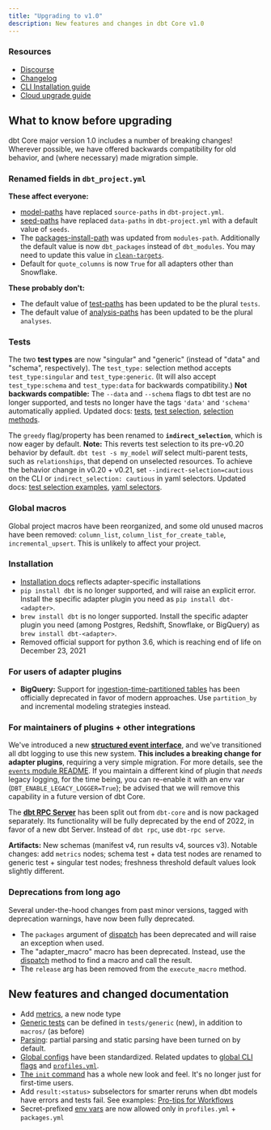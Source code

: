 ```yaml
---
title: "Upgrading to v1.0"
description: New features and changes in dbt Core v1.0
---
```

### Resources

- [Discourse](https://discourse.getdbt.com/t/3180)
- [Changelog](https://github.com/dbt-labs/dbt-core/blob/1.0.latest/CHANGELOG.md)
- [CLI Installation guide](/docs/core/installation)
- [Cloud upgrade guide](/docs/dbt-versions/upgrade-core-in-cloud)

## What to know before upgrading

dbt Core major version 1.0 includes a number of breaking changes! Wherever possible, we have offered backwards compatibility for old behavior, and (where necessary) made migration simple.

### Renamed fields in `dbt_project.yml`

**These affect everyone:**
- [model-paths](/reference/project-configs/model-paths) have replaced `source-paths` in `dbt-project.yml`.
- [seed-paths](/reference/project-configs/seed-paths) have replaced `data-paths` in `dbt-project.yml` with a default value of `seeds`.
- The [packages-install-path](packages-install-path) was updated from `modules-path`.  Additionally the default value is now `dbt_packages` instead of `dbt_modules`.  You may need to update this value in [`clean-targets`](clean-targets).
- Default for `quote_columns` is now `True` for all adapters other than Snowflake.

**These probably don't:**
- The default value of [test-paths](/reference/project-configs/test-paths) has been updated to be the plural `tests`.
- The default value of [analysis-paths](/reference/project-configs/analysis-paths) has been updated to be the plural `analyses`.

### Tests

The two **test types** are now "singular" and "generic" (instead of "data" and "schema", respectively). The `test_type:` selection method accepts `test_type:singular` and `test_type:generic`. (It will also accept `test_type:schema` and `test_type:data` for backwards compatibility.) **Not backwards compatible:** The `--data` and `--schema` flags to dbt test are no longer supported, and tests no longer have the tags `'data'` and `'schema'` automatically applied. Updated docs: [tests](/docs/build/tests), [test selection](/reference/node-selection/test-selection-examples), [selection methods](node-selection/methods).

The `greedy` flag/property has been renamed to **`indirect_selection`**, which is now eager by default. **Note:** This reverts test selection to its pre-v0.20 behavior by default. `dbt test -s my_model` _will_ select multi-parent tests, such as `relationships`, that depend on unselected resources. To achieve the behavior change in v0.20 + v0.21, set `--indirect-selection=cautious` on the CLI or `indirect_selection: cautious` in yaml selectors. Updated docs: [test selection examples](/reference/node-selection/test-selection-examples), [yaml selectors](/reference/node-selection/yaml-selectors).

### Global macros

Global project macros have been reorganized, and some old unused macros have been removed: `column_list`, `column_list_for_create_table`, `incremental_upsert`. This is unlikely to affect your project.

### Installation

- [Installation docs](/docs/supported-data-platforms) reflects adapter-specific installations
- `pip install dbt` is no longer supported, and will raise an explicit error. Install the specific adapter plugin you need as `pip install dbt-<adapter>`.
- `brew install dbt` is no longer supported. Install the specific adapter plugin you need (among Postgres, Redshift, Snowflake, or BigQuery) as `brew install dbt-<adapter>`.
- Removed official support for python 3.6, which is reaching end of life on December 23, 2021

### For users of adapter plugins

- **BigQuery:** Support for [ingestion-time-partitioned tables](creating-date-partitioned-tables) has been officially deprecated in favor of modern approaches. Use `partition_by` and incremental modeling strategies instead.

### For maintainers of plugins + other integrations

We've introduced a new [**structured event interface**](/reference/events-logging), and we've transitioned all dbt logging to use this new system. **This includes a breaking change for adapter plugins**, requiring a very simple migration. For more details, see the [`events` module README](https://github.com/dbt-labs/dbt-core/blob/HEAD/core/dbt/events/README.md#adapter-maintainers). If you maintain a different kind of plugin that _needs_ legacy logging, for the time being, you can re-enable it with an env var (`DBT_ENABLE_LEGACY_LOGGER=True`); be advised that we will remove this capability in a future version of dbt Core.

The [**dbt RPC Server**](/reference/commands/rpc) has been split out from `dbt-core` and is now packaged separately. Its functionality will be fully deprecated by the end of 2022, in favor of a new dbt Server. Instead of `dbt rpc`, use `dbt-rpc serve`.

**Artifacts:** New schemas (manifest v4, run results v4, sources v3). Notable changes: add `metrics` nodes; schema test + data test nodes are renamed to generic test + singular test nodes; freshness threshold default values look slightly different.

### Deprecations from long ago

Several under-the-hood changes from past minor versions, tagged with deprecation warnings, have now been fully deprecated.
- The `packages` argument of [dispatch](/reference/dbt-jinja-functions/dispatch) has been deprecated and will raise an exception when used.
- The "adapter_macro" macro has been deprecated. Instead, use the [dispatch](/reference/dbt-jinja-functions/dispatch) method to find a macro and call the result.
- The `release` arg has been removed from the `execute_macro` method.

## New features and changed documentation

- Add [metrics](metrics), a new node type
- [Generic tests](/guides/best-practices/writing-custom-generic-tests) can be defined in `tests/generic` (new), in addition to `macros/` (as before)
- [Parsing](/reference/parsing): partial parsing and static parsing have been turned on by default.
- [Global configs](/reference/global-configs) have been standardized. Related updates to [global CLI flags](global-cli-flags) and [`profiles.yml`](profiles.yml).
- [The `init` command](/reference/commands/init) has a whole new look and feel. It's no longer just for first-time users.
- Add `result:<status>` subselectors for smarter reruns when dbt models have errors and tests fail. See examples: [Pro-tips for Workflows](/guides/legacy/best-practices#pro-tips-for-workflows)
- Secret-prefixed [env vars](/reference/dbt-jinja-functions/env_var) are now allowed only in `profiles.yml` + `packages.yml`
